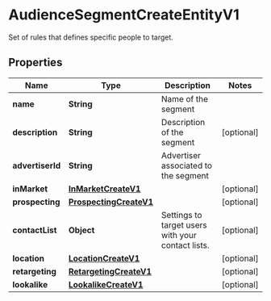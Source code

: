 

# AudienceSegmentCreateEntityV1

Set of rules that defines specific people to target.

## Properties

| Name | Type | Description | Notes |
|------------ | ------------- | ------------- | -------------|
|**name** | **String** | Name of the segment |  |
|**description** | **String** | Description of the segment |  [optional] |
|**advertiserId** | **String** | Advertiser associated to the segment |  |
|**inMarket** | [**InMarketCreateV1**](InMarketCreateV1.md) |  |  [optional] |
|**prospecting** | [**ProspectingCreateV1**](ProspectingCreateV1.md) |  |  [optional] |
|**contactList** | **Object** | Settings to target users with your contact lists. |  [optional] |
|**location** | [**LocationCreateV1**](LocationCreateV1.md) |  |  [optional] |
|**retargeting** | [**RetargetingCreateV1**](RetargetingCreateV1.md) |  |  [optional] |
|**lookalike** | [**LookalikeCreateV1**](LookalikeCreateV1.md) |  |  [optional] |



